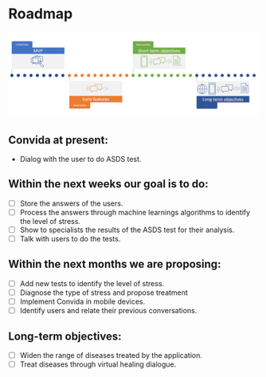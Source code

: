 # Roadmap

![Convida roadmap](/roadmap.png)

## Convida at present:

* Dialog with the user to do ASDS test.

## Within the next weeks our goal is to do:
- [ ] Store the answers of the users.
- [ ] Process the answers through machine learnings algorithms to identify the level of stress.
- [ ] Show to specialists the results of the ASDS test for their analysis.
- [ ] Talk with users to do the tests.

## Within the next months we are proposing:
- [ ] Add new tests to identify the level of stress.
- [ ] Diagnose the type of stress and propose treatment
- [ ] Implement Convida in mobile devices.
- [ ] Identify users and relate their previous conversations.

 ## Long-term objectives:
 - [ ] Widen the range of diseases treated by the application.
 - [ ] Treat diseases through virtual healing dialogue.
